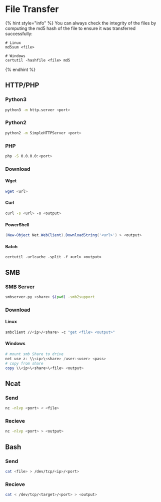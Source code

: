 # File Transfer

{% hint style="info" %}
You can always check the integrity of the files by computing the md5 hash of the file to ensure it was transferred successfully:

```batch
# Linux
md5sum <file>

# Windows
certutil -hashfile <file> md5
```
{% endhint %}

## HTTP/PHP

### Python3

```bash
python3 -m http.server <port>
```

### Python2

```bash
python2 -m SimpleHTTPServer <port>
```

### PHP

```bash
php -S 0.0.0.0:<port>
```

### Download

#### Wget

```bash
wget <url>
```

#### Curl

```bash
curl -s <url> -o <output>
```

#### PowerShell

```powershell
(New-Object Net.WebClient).DownloadString('<url>') > <output>
```

#### Batch

```batch
certutil -urlcache -split -f <url> <output>
```

## SMB

### SMB Server

```bash
smbserver.py <share> $(pwd) -smb2support
```

### Download

#### Linux

```bash
smbclient //<ip>/<share> -c "get <file> <output>"
```

#### Windows

```powershell
# mount smb Share to drive
net use z: \\<ip>\<share> /user:<user> <pass>
# copy from share
copy \\<ip>\<share>\<file> <output>
```

## Ncat

### Send

```bash
nc -nlvp <port> < <file>
```

### Recieve

```bash
nc -nlvp <port> > <output>
```

## Bash

### Send

```bash
cat <file> > /dev/tcp/<ip>/<port>
```

### Recieve

```bash
cat < /dev/tcp/<target>/<port> > <output>
```
